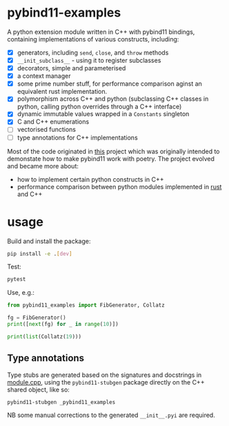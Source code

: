 # pybind11-examples

A python extension module written in C++ with pybind11 bindings, containing implementations of various constructs, including:

-[X] generators, including `send`, `close`, and `throw` methods
-[X] `__init_subclass__` - using it to register subclasses
-[X] decorators, simple and parameterised
-[X] a context manager
-[X] some prime number stuff, for performance comparison aginst an equivalent rust implementation.
-[X] polymorphism across C++ and python (subclassing C++ classes in python, calling python overrides through a C++ interface)
-[X] dynamic immutable values wrapped in a `Constants` singleton
-[X] C and C++ enumerations
-[ ] vectorised functions
-[ ] type annotations for C++ implementations 

Most of the code originated in [this](http://github.com/virgesmith/poetry-pybind11-integration) project which was originally intended to demonstate how to make pybind11 work with poetry. The project evolved and became more about:
- how to implement certain python constructs in C++
- performance comparison between python modules implemented in [rust](https://github.com/virgesmith/poetry-rust-integration/) and C++

# usage

Build and install the package:

```sh
pip install -e .[dev]
```

Test:

```sh
pytest
```

Use, e.g.:

```py
from pybind11_examples import FibGenerator, Collatz

fg = FibGenerator()
print([next(fg) for _ in range(10)])

print(list(Collatz(19)))
```

## Type annotations

Type stubs are generated based on the signatures and docstrings in [module.cpp](src/module.cpp), using the `pybind11-stubgen` package directly on the C++ shared object, like so:

```
pybind11-stubgen _pybind11_examples
```

NB some manual corrections to the generated `__init__.pyi` are required.